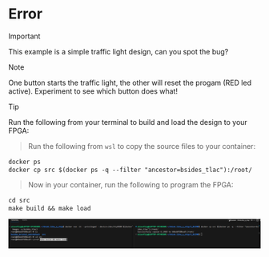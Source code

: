 # Error

> [!IMPORTANT]
> This example is a simple traffic light design, can you spot the bug?

> [!NOTE]
> One button starts the traffic light, the other will reset the progam (RED led active). Experiment to see which button does what!

> [!TIP]
> Run the following from your terminal to build and load the design to your FPGA:

> Run the following from `wsl` to copy the source files to your container:
```
docker ps
docker cp src $(docker ps -q --filter "ancestor=bsides_tlac"):/root/
```

> Now in your container, run the following to program the FPGA:
```
cd src 
make build && make load
```

![guide](../0_GETTING_STARTED/guide.png)